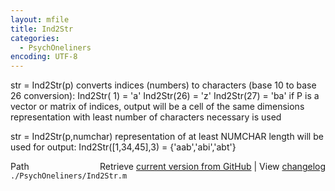 ```yaml
---
layout: mfile
title: Ind2Str
categories:
  - PsychOneliners
encoding: UTF-8
---
```


str = Ind2Str(p)
converts indices (numbers) to characters (base 10 to base 26 conversion):
Ind2Str( 1) = 'a'
Ind2Str(26) = 'z'
Ind2Str(27) = 'ba'
if P is a vector or matrix of indices, output will be a cell of the
same dimensions
representation with least number of characters necessary is used

str = Ind2Str(p,numchar)
representation of at least NUMCHAR length will be used for output:
Ind2Str([1,34,45],3) = {'aab','abi','abt'}


<div class="code_header" style="text-align:right;">
  <span style="float:left;">Path&nbsp;&nbsp;</span> <span class="counter">Retrieve <a href=
  "https://raw.github.com/Psychtoolbox-3/Psychtoolbox-3/beta/./PsychOneliners/Ind2Str.m">current version from GitHub</a> | View <a href=
  "https://github.com/Psychtoolbox-3/Psychtoolbox-3/commits/beta/./PsychOneliners/Ind2Str.m">changelog</a></span>
</div>
<div class="code">
  <code>./PsychOneliners/Ind2Str.m</code>
</div>
